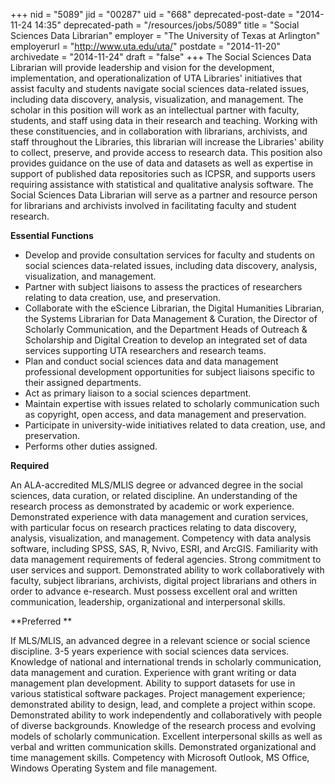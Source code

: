 +++
nid = "5089"
jid = "00287"
uid = "668"
deprecated-post-date = "2014-11-24 14:35"
deprecated-path = "/resources/jobs/5089"
title = "Social Sciences Data Librarian"
employer = "The University of Texas at Arlington"
employerurl = "http://www.uta.edu/uta/"
postdate = "2014-11-20"
archivedate = "2014-11-24"
draft = "false"
+++
The Social Sciences Data Librarian will provide leadership and vision
for the development, implementation, and operationalization of UTA
Libraries' initiatives that assist faculty and students navigate social
sciences data-related issues, including data discovery, analysis,
visualization, and management. The scholar in this position will work as
an intellectual partner with faculty, students, and staff using data in
their research and teaching. Working with these constituencies, and in
collaboration with librarians, archivists, and staff throughout the
Libraries, this librarian will increase the Libraries' ability to
collect, preserve, and provide access to research data. This position
also provides guidance on the use of data and datasets as well as
expertise in support of published data repositories such as ICPSR, and
supports users requiring assistance with statistical and qualitative
analysis software. The Social Sciences Data Librarian will serve as a
partner and resource person for librarians and archivists involved in
facilitating faculty and student research.

**Essential Functions**

-   Develop and provide consultation services for faculty and students
    on social sciences data-related issues, including data discovery,
    analysis, visualization, and management.
-   Partner with subject liaisons to assess the practices of researchers
    relating to data creation, use, and preservation.
-   Collaborate with the eScience Librarian, the Digital Humanities
    Librarian, the Systems Librarian for Data Management & Curation, the
    Director of Scholarly Communication, and the Department Heads of
    Outreach & Scholarship and Digital Creation to develop an integrated
    set of data services supporting UTA researchers and research teams.
-   Plan and conduct social sciences data and data management
    professional development opportunities for subject liaisons specific
    to their assigned departments.
-   Act as primary liaison to a social sciences department.
-   Maintain expertise with issues related to scholarly communication
    such as copyright, open access, and data management and
    preservation.
-   Participate in university-wide initiatives related to data creation,
    use, and preservation.
-   Performs other duties assigned.
  
**Required**

An ALA-accredited MLS/MLIS degree or advanced degree in the social
sciences, data curation, or related discipline. An understanding of the
research process as demonstrated by academic or work experience.
Demonstrated experience with data management and curation services, with
particular focus on research practices relating to data discovery,
analysis, visualization, and management. Competency with data analysis
software, including SPSS, SAS, R, Nvivo, ESRI, and ArcGIS. Familiarity
with data management requirements of federal agencies. Strong commitment
to user services and support. Demonstrated ability to work
collaboratively with faculty, subject librarians, archivists, digital
project librarians and others in order to advance e-research. Must
possess excellent oral and written communication, leadership,
organizational and interpersonal skills.

**Preferred
**

If MLS/MLIS, an advanced degree in a relevant science or social science
discipline. 3-5 years experience with social sciences data services.
Knowledge of national and international trends in scholarly
communication, data management and curation. Experience with grant
writing or data management plan development. Ability to support datasets
for use in various statistical software packages. Project management
experience; demonstrated ability to design, lead, and complete a project
within scope. Demonstrated ability to work independently and
collaboratively with people of diverse backgrounds. Knowledge of the
research process and evolving models of scholarly communication.
Excellent interpersonal skills as well as verbal and written
communication skills. Demonstrated organizational and time management
skills. Competency with Microsoft Outlook, MS Office, Windows Operating
System and file management.
